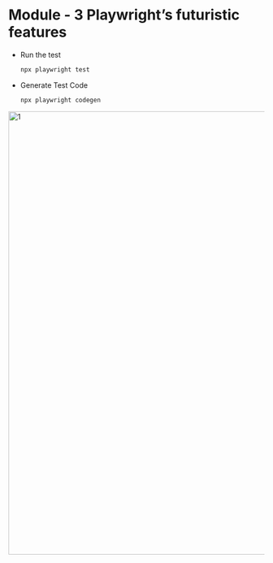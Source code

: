 # Module - 3 Playwright’s futuristic features

- Run the test

  ```bash
  npx playwright test
  ```

- Generate Test Code

  ```bash
  npx playwright codegen
  ```

<img width="873" alt="1" src="https://user-images.githubusercontent.com/63374020/192423420-2c6b438a-056c-487b-91b2-592d204cddcc.png">
